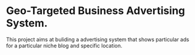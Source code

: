 # Geo-Targeted Business Advertising System.

This project aims at buliding a advertising system that shows particular ads 
for a particular niche blog and specific location.
